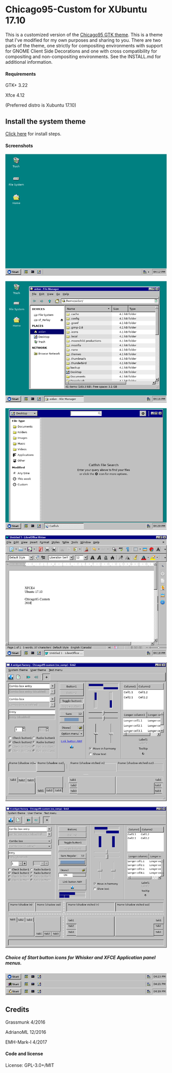 # Chicago95-Custom for XUbuntu 17.10
This is a customized version of the [Chicago95 GTK theme](https://github.com/grassmunk/Chicago95). This is a theme that I've modified for my own purposes and sharing to you. There are two parts of the theme, one strictly for compositing environments with support for GNOME Client Side Decorations and one with cross compatibility for compositing and non-compositing environments. See the INSTALL.md for additional information.

#### Requirements
GTK+ 3.22

Xfce 4.12

(Preferred distro is Xubuntu 17.10)

## Install the system theme
[Click here](INSTALL.md) for install steps.

#### Screenshots
![](images/Desktop.png "Desktop")

![](images/Desktop_thunar.png "Thunar")

![](images/Desktop_search.png "file search")

![](images/Desktop_writer.png "Writer")

![](images/AWF_GTK2.png "GTK2")

![](images/AWF_GTK3.png "GTK3")

##### Choice of Start button icons for Whisker and XFCE Application panel menus.

![](images/panel_buttons.png "Panel Buttons")

## Credits
Grassmunk 4/2016

AdrianoML 12/2016

EMH-Mark-I 4/2017

#### Code and license
License: GPL-3.0+/MIT
